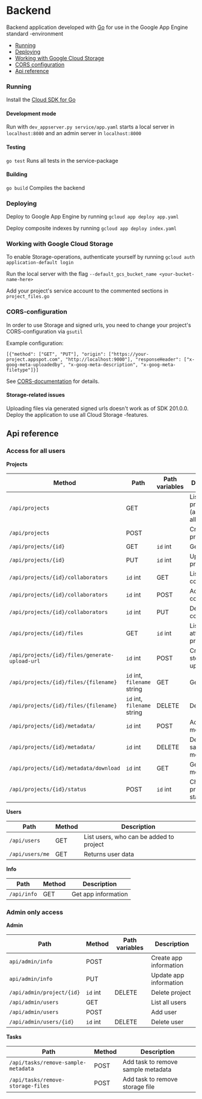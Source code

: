 # Backend

Backend application developed with [Go](https://golang.org) for use in the Google App Engine standard -environment

* [Running](#running)
* [Deploying](#deploying)
* [Working with Google Cloud Storage](#working-with-google-cloud-storage)
* [CORS configuration](#cors-configuration)
* [Api reference](#api-reference)

### Running

Install the [Cloud SDK for Go](https://cloud.google.com/appengine/docs/standard/go/download)

#### Development mode

Run with `dev_appserver.py service/app.yaml` starts a local server in `localhost:8080` and an admin server in `localhost:8000`

#### Testing
`go test` Runs all tests in the service-package

#### Building
`go build` Compiles the backend

### Deploying
Deploy to Google App Engine by running `gcloud app deploy app.yaml`

Deploy composite indexes by running `gcloud app deploy index.yaml`

### Working with Google Cloud Storage
To enable Storage-operations, authenticate yourself by running `gcloud auth application-default login`

Run the local server with the flag `--default_gcs_bucket_name <your-bucket-name-here>`

Add your project's service account to the commented sections in `project_files.go`

### CORS-configuration
In order to use Storage and signed urls, you need to change your project's CORS-configuration via `gsutil`

Example configuration:

`[{"method": ["GET", "PUT"], "origin": ["https://your-project.appspot.com", "http://localhost:9000"], "responseHeader": ["x-goog-meta-uploadedby", "x-goog-meta-description", "x-goog-meta-filetype"]}]`

See [CORS-documentation](https://cloud.google.com/storage/docs/gsutil/commands/cors) for details.

#### Storage-related issues
Uploading files via generated signed urls doesn't work as of SDK 201.0.0.
Deploy the application to use all Cloud Storage -features.


## Api reference

### Access for all users

**Projects**

Method | Path | Path variables | Description
-------|------|-----------|------------
`/api/projects` | GET | | List own projects (admin gets all)
`/api/projects` | POST | | Create new project
`/api/projects/{id}` | GET | `id` int | Get project
`/api/projects/{id}` | PUT | `id` int | Update project
`/api/projects/{id}/collaborators` | `id` int | GET | List collaborators
`/api/projects/{id}/collaborators` | `id` int | POST | Add collaborator
`/api/projects/{id}/collaborators` | `id` int | PUT | Delete collaborator
`/api/projects/{id}/files` | GET | `id` int | List files attached to project
`/api/projects/{id}/files/generate-upload-url` | `id` int | POST | Create storage upload url
`/api/projects/{id}/files/{filename}` | `id` int, `filename` string | GET | Get file 
`/api/projects/{id}/files/{filename}` | `id` int, `filename` string | DELETE | Delete file
`/api/projects/{id}/metadata/` | `id` int | POST | Add sample metadata file
`/api/projects/{id}/metadata/` | `id` int | DELETE | Delete sample metadata
`/api/projects/{id}/metadata/download` | `id` int | GET | Get sample metadata file
`/api/projects/{id}/status` | POST | `id` int | Change project status

**Users**

Path | Method | Description
-------|------|------------
`/api/users` | GET | List users, who can be added to project
`/api/users/me` | GET | Returns user data

**Info**

Path | Method | Description
-------|------|------------
`/api/info` | GET | Get app information


### Admin only access

**Admin**

Path | Method | Path variables | Description
-------|------|------------|------------
`api/admin/info` | POST | | Create app information
`api/admin/info` | PUT | | Update app information
`/api/admin/project/{id}` | `id` int | DELETE | Delete project
`/api/admin/users` | GET | | List all users
`/api/admin/users` | POST | | Add user
`/api/admin/users/{id}` | `id` int | DELETE | Delete user

**Tasks**

Path | Method | Description
-------|------|------------
`/api/tasks/remove-sample-metadata` | POST | Add task to remove sample metadata
`/api/tasks/remove-storage-files` | POST | Add task to remove storage file



